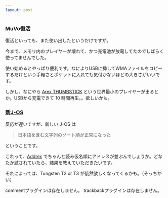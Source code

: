 ```yaml
---
layout: post
---
```

<h3>MuVo復活</h3>
<p>復活といっても、また使い出したというだけですが。</p>
<p>今まで、メモリ内のプレイヤーが壊れて、かつ充電池が放電してたのでしばらく使ってませんでした。</p>
<p>使い始めるとやっぱり便利です。なによりUSBに挿してWMAファイルをコピーするだけという手軽さとポケットに入れても気付かないほどの大きさがいいです。</p>
<p>しかし、なにやら <a href="http://www.watch.impress.co.jp/av/docs/20030908/rwc.htm">Arex THUMBSTICK</a> という世界最小のプレイヤーが出るとか。USBから充電できて 10 時間再生。。欲しいかも。</p>
<h3><a href="http://homepage2.nifty.com/hackerdudesan/josz71/index.html">新J-OS</a></h3>
<p>反応が遅いですが、新しい J-OS は<blockquote><p>日本語を含む文字列のソート順が正常になった</p>
</blockquote>
ということです。</p>
<p>これって、<a href="/?page=Addrex" class="wikipage">Addrex</a> でちゃんと読み仮名順にアドレスが並ぶんでしょうか。どなたか試されていたら、結果を教えていただきたいです。</p>
<p>それによっては、Tungsten T2 or T3 が俄然欲しくなってくるかも。（そっちかい）</p>
<p><span class="error">commentプラグインは存在しません。</span> <span class="error">trackbackプラグインは存在しません。</span> </p>
